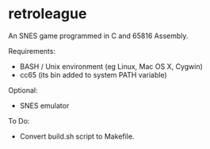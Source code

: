 # retroleague
An SNES game programmed in C and 65816 Assembly.

Requirements:
 - BASH / Unix environment (eg Linux, Mac OS X, Cygwin)
 - cc65 (its bin added to system PATH variable)

Optional:
 - SNES emulator

To Do:
 - Convert build.sh script to Makefile.
